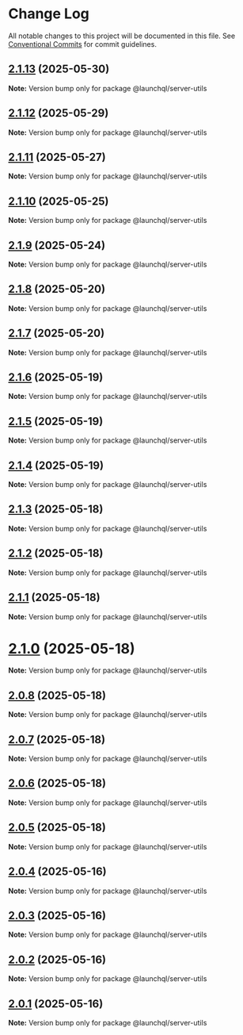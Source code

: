 # Change Log

All notable changes to this project will be documented in this file.
See [Conventional Commits](https://conventionalcommits.org) for commit guidelines.

## [2.1.13](https://github.com/launchql/launchql/compare/@launchql/server-utils@2.1.12...@launchql/server-utils@2.1.13) (2025-05-30)

**Note:** Version bump only for package @launchql/server-utils





## [2.1.12](https://github.com/launchql/launchql/compare/@launchql/server-utils@2.1.11...@launchql/server-utils@2.1.12) (2025-05-29)

**Note:** Version bump only for package @launchql/server-utils





## [2.1.11](https://github.com/launchql/launchql/compare/@launchql/server-utils@2.1.10...@launchql/server-utils@2.1.11) (2025-05-27)

**Note:** Version bump only for package @launchql/server-utils





## [2.1.10](https://github.com/launchql/launchql/compare/@launchql/server-utils@2.1.9...@launchql/server-utils@2.1.10) (2025-05-25)

**Note:** Version bump only for package @launchql/server-utils





## [2.1.9](https://github.com/launchql/launchql/compare/@launchql/server-utils@2.1.8...@launchql/server-utils@2.1.9) (2025-05-24)

**Note:** Version bump only for package @launchql/server-utils





## [2.1.8](https://github.com/launchql/launchql/compare/@launchql/server-utils@2.1.7...@launchql/server-utils@2.1.8) (2025-05-20)

**Note:** Version bump only for package @launchql/server-utils





## [2.1.7](https://github.com/launchql/launchql/compare/@launchql/server-utils@2.1.6...@launchql/server-utils@2.1.7) (2025-05-20)

**Note:** Version bump only for package @launchql/server-utils





## [2.1.6](https://github.com/launchql/launchql/compare/@launchql/server-utils@2.1.5...@launchql/server-utils@2.1.6) (2025-05-19)

**Note:** Version bump only for package @launchql/server-utils





## [2.1.5](https://github.com/launchql/launchql/compare/@launchql/server-utils@2.1.4...@launchql/server-utils@2.1.5) (2025-05-19)

**Note:** Version bump only for package @launchql/server-utils





## [2.1.4](https://github.com/launchql/launchql/compare/@launchql/server-utils@2.1.3...@launchql/server-utils@2.1.4) (2025-05-19)

**Note:** Version bump only for package @launchql/server-utils





## [2.1.3](https://github.com/launchql/launchql/compare/@launchql/server-utils@2.1.2...@launchql/server-utils@2.1.3) (2025-05-18)

**Note:** Version bump only for package @launchql/server-utils





## [2.1.2](https://github.com/launchql/launchql/compare/@launchql/server-utils@2.1.1...@launchql/server-utils@2.1.2) (2025-05-18)

**Note:** Version bump only for package @launchql/server-utils





## [2.1.1](https://github.com/launchql/launchql/compare/@launchql/server-utils@2.1.0...@launchql/server-utils@2.1.1) (2025-05-18)

**Note:** Version bump only for package @launchql/server-utils





# [2.1.0](https://github.com/launchql/launchql/compare/@launchql/server-utils@2.0.8...@launchql/server-utils@2.1.0) (2025-05-18)

**Note:** Version bump only for package @launchql/server-utils





## [2.0.8](https://github.com/launchql/launchql/compare/@launchql/server-utils@2.0.7...@launchql/server-utils@2.0.8) (2025-05-18)

**Note:** Version bump only for package @launchql/server-utils





## [2.0.7](https://github.com/launchql/launchql/compare/@launchql/server-utils@2.0.6...@launchql/server-utils@2.0.7) (2025-05-18)

**Note:** Version bump only for package @launchql/server-utils





## [2.0.6](https://github.com/launchql/launchql/compare/@launchql/server-utils@2.0.5...@launchql/server-utils@2.0.6) (2025-05-18)

**Note:** Version bump only for package @launchql/server-utils





## [2.0.5](https://github.com/launchql/launchql/compare/@launchql/server-utils@2.0.4...@launchql/server-utils@2.0.5) (2025-05-18)

**Note:** Version bump only for package @launchql/server-utils





## [2.0.4](https://github.com/launchql/launchql/compare/@launchql/server-utils@2.0.3...@launchql/server-utils@2.0.4) (2025-05-16)

**Note:** Version bump only for package @launchql/server-utils





## [2.0.3](https://github.com/launchql/launchql/compare/@launchql/server-utils@2.0.2...@launchql/server-utils@2.0.3) (2025-05-16)

**Note:** Version bump only for package @launchql/server-utils





## [2.0.2](https://github.com/launchql/launchql/compare/@launchql/server-utils@2.0.1...@launchql/server-utils@2.0.2) (2025-05-16)

**Note:** Version bump only for package @launchql/server-utils





## [2.0.1](https://github.com/launchql/launchql/compare/@launchql/server-utils@0.3.0...@launchql/server-utils@2.0.1) (2025-05-16)

**Note:** Version bump only for package @launchql/server-utils
